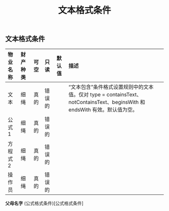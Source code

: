 ﻿---
title: 文本格式条件
second_title: Aspose.Cells Cloud Documen
type: docs
url: /zh/specification/model/textformatcondition/
description: Aspose.Cells 云模型规范：TextFormatCondition。轻松处理 Excel 和其他电子表格文档，具有打开、生成、编辑、拆分、合并、比较和转换等功能
weight: 50
---
## **文本格式条件**

 

|物业名称|财产种类|可空|只读|默认值|描述|
|:- |:- |:- |:- |:- |:- |
|文本|细绳|真的|错误的||“文本包含”条件格式设置规则中的文本值。仅对 type = containsText、notContainsText、beginsWith 和endsWith 有效。默认值为空。|
|公式1|细绳|真的|错误的|||
|方程式2|细绳|真的|错误的|||
|操作员|细绳|真的|错误的|||

**父母名字** (公式格式条件)[公式格式条件]